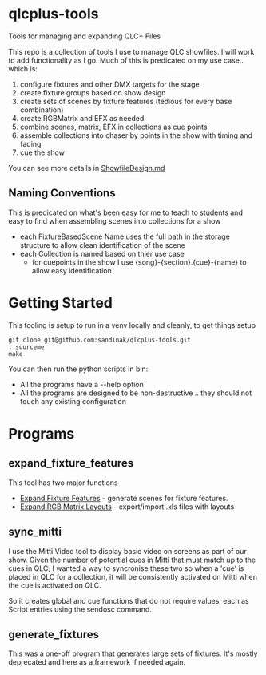 # qlcplus-tools

Tools for managing and expanding QLC+ Files

This repo is a collection of tools I use to manage QLC showfiles.  I will work to 
add functionality as I go.  Much of this is predicated on my use case.. which is:

1. configure fixtures and other DMX targets for the stage
1. create fixture groups based on show design
1. create sets of scenes by fixture features (tedious for every base combination)
1. create RGBMatrix and EFX as needed
1. combine scenes, matrix, EFX in collections as cue points 
1. assemble collections into chaser by points in the show with timing and fading
1. cue the show 

You can see more details in [ShowfileDesign.md](docs/ShowfileDesign.md)

## Naming Conventions
This is predicated on what's been easy for me to teach to students and easy to find when assembling scenes into collections for a show

- each FixtureBasedScene Name uses the full path in the storage structure to allow clean identification of the scene
- each Collection is named based on thier use case
    - for cuepoints in the show I use {song}-{section}.{cue}-{name} to allow easy identification

# Getting Started
This tooling is setup to run in a venv locally and cleanly, to get things setup 

```
git clone git@github.com:sandinak/qlcplus-tools.git
. sourceme
make
```
You can then run the python scripts in bin: 

- All the programs have a --help option 
- All the programs are designed to be non-destructive .. they should not touch any existing configuration

# Programs

## expand_fixture_features

This tool has two major functions

- [Expand Fixture Features](./docs/ExpandFixtureFeatures.md) - generate scenes for fixture features.
- [Expand RGB Matrix Layouts](./docs/ExpandRGBLayouts.md) - export/import .xls files with layouts 

## sync_mitti 
I use the Mitti Video tool to display basic video on screens as part of our show.  Given the number of potential cues in Mitti that must match up to the cues in QLC; I wanted a way to syncronise these two so when a 'cue' is placed in QLC for a collection, it will be consistently activated on Mitti when the cue is activated on QLC. 

So it creates global and cue functions that do not require values, each as Script entries using the sendosc command. 

## generate_fixtures

This was a one-off program that generates large sets of fixtures.  It's mostly deprecated and here as a framework if needed again.
